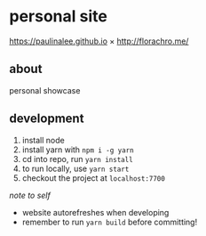 # personal site

https://paulinalee.github.io &times; http://florachro.me/

## about
personal showcase

## development
1. install node
2. install yarn with `npm i -g yarn`
3. cd into repo, run `yarn install`
4. to run locally, use `yarn start`
5. checkout the project at `localhost:7700`

*note to self*
* website autorefreshes when developing
* remember to run `yarn build` before committing!
